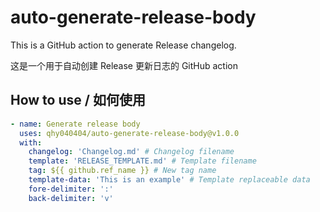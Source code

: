 # auto-generate-release-body

This is a GitHub action to generate Release changelog.

这是一个用于自动创建 Release 更新日志的 GitHub action

## How to use / 如何使用

```yaml
- name: Generate release body
  uses: qhy040404/auto-generate-release-body@v1.0.0
  with:
    changelog: 'Changelog.md' # Changelog filename
    template: 'RELEASE_TEMPLATE.md' # Template filename
    tag: ${{ github.ref_name }} # New tag name
    template-data: 'This is an example' # Template replaceable data
    fore-delimiter: ':'
    back-delimiter: 'v'
```